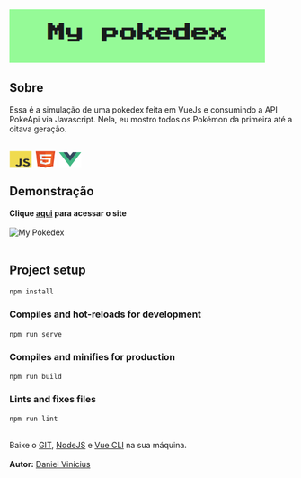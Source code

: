 <img src='my_pokedex_img.PNG' alt='My Pokedex' title='My Pokedex'>

## Sobre
Essa é a simulação de uma pokedex feita em VueJs e consumindo a API PokeApi via Javascript.
Nela, eu mostro todos os Pokémon da primeira até a oitava geração.
<br/>

<div style="display: inline_block"><br>
    <img align="center" alt="Javascript" title="Javascript" height="30" width="40" src="https://raw.githubusercontent.com/devicons/devicon/master/icons/javascript/javascript-original.svg">
    <img align="center" alt="HTML" title="HTML" height="30" width="40" src="https://raw.githubusercontent.com/devicons/devicon/master/icons/html5/html5-original.svg">
    <img align="center" alt="VueJS" title="VueJS" height="30" width="40" src="https://raw.githubusercontent.com/devicons/devicon/master/icons/vuejs/vuejs-original.svg">
    
</div>

## Demonstração
<b>Clique <a href="https://secure-stream-32025.herokuapp.com/">aqui</a> para acessar o site</b>
<br/><br/>
<img src='pokedex-gif.gif' alt='My Pokedex' title='My Pokedex'>
<br/><br/>

## Project setup
```
npm install
```

### Compiles and hot-reloads for development
```
npm run serve
```

### Compiles and minifies for production
```
npm run build
```

### Lints and fixes files
```
npm run lint
```
<br/>
Baixe o <a href="https://git-scm.com/">GIT</a>, <a href="https://nodejs.org/en/">NodeJS</a> e <a href="https://cli.vuejs.org/">Vue CLI</a> na sua máquina.
<br/><br/>
<b>Autor:</b> <a href="https://beacons.ai/danvinicius">Daniel Vinícius</a>
